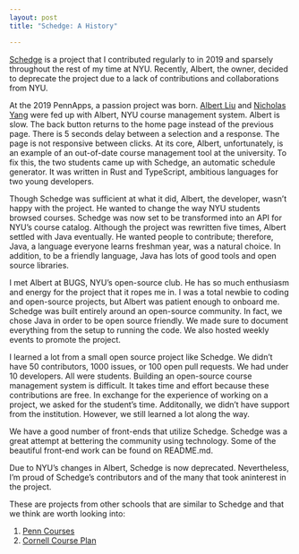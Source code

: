 ```yaml
---
layout: post
title: "Schedge: A History"

---
```


[Schedge](https://github.com/A1Liu/schedge) is a project that I contributed regularly to in 2019 and sparsely throughout the rest of my time at NYU. Recently, Albert, the owner, decided to deprecate the project due to a lack of contributions and collaborations from NYU.

At the 2019 PennApps, a passion project was born. [Albert Liu](https://github.com/A1Liu) and [Nicholas Yang](https://github.com/NicholasLYang) were fed up with Albert, NYU course management system. Albert is slow. The back button returns to the home page instead of the previous page. There is 5 seconds delay between a selection and a response. The page is not responsive between clicks. At its core, Albert, unfortunately, is an example of an out-of-date course management tool at the university. To fix this, the two students came up with Schedge, an automatic schedule generator. It was written in Rust and TypeScript, ambitious languages for two young developers.

Though Schedge was sufficient at what it did, Albert, the developer, wasn’t happy with the project. He wanted to change the way NYU students browsed courses. Schedge was now set to be transformed into an API for NYU’s course catalog. Although the project was rewritten five times, Albert settled with Java eventually. He wanted people to contribute; therefore, Java, a language everyone learns freshman year, was a natural choice. In addition, to be a friendly language, Java has lots of good tools and open source libraries.

I met Albert at BUGS, NYU’s open-source club. He has so much enthusiasm and energy for the project that it ropes me in. I was a total newbie to coding and open-source projects, but Albert was patient enough to onboard me. Schedge was built entirely around an open-source community. In fact, we chose Java in order to be open source friendly. We made sure to document everything from the setup to running the code. We also hosted weekly events to promote the project. 

I learned a lot from a small open source project like Schedge. We didn’t have 50 contributors, 1000 issues, or 100 open pull requests. We had under 10 developers. All were students.   Building an open-source course management system is difficult. It takes time and effort because these contributions are free. In exchange for the experience of working on a project, we asked for the student’s time. Additonally, we didn’t have support from the institution. However, we still learned a lot along the way.

We have a good number of front-ends that utilize Schedge. Schedge was a great attempt at bettering the community using technology. Some of the beautiful front-end work can be found on README.md.

Due to NYU’s changes in Albert, Schedge is now deprecated. Nevertheless, I’m proud of Schedge’s contributors and of the many that took aninterest in the project.

These are projects from other schools that are similar to Schedge and that we think are worth looking into:

1. [Penn Courses](https://github.com/pennlabs/penn-courses)
2. [Cornell Course Plan](https://github.com/cornell-dti/course-plan)
